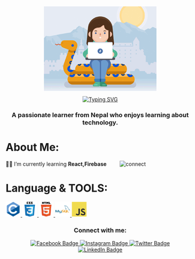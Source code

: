 
<br>

<div id="header" align="center">
   
  <p>  <img align="center" width="300" alt="learning" src=".gif "></p>

<a href="https://git.io/typing-svg"><img src="https://readme-typing-svg.demolab.com?font=Times New Roman&weight=500&size=30&pause=1000&color=0F3546&center=true&vCenter=true&width=435&lines=Hi+%F0%9F%91%8B%2C+I'm+Dipika+!" alt="Typing SVG" /></a>
    <h3 align="center">A passionate learner from Nepal who enjoys learning about technology.</h3>
</div>

<h1> About Me:</h1><image align="right" alt="connect"  width="200" src="connect.gif">

 👩‍💻 I’m currently learning **React,Firebase**



<div>

 <h1 align="left">Language & TOOLS:</h1>
<p align="left">
    <a href="https://www.cprogramming.com/" target="_blank" rel="noreferrer"> 
        <img src="https://raw.githubusercontent.com/devicons/devicon/master/icons/c/c-original.svg" alt="C" width="40" height="40"/> 
    </a> 
    <a href="https://www.w3schools.com/css/" target="_blank" rel="noreferrer"> 
        <img src="https://raw.githubusercontent.com/devicons/devicon/master/icons/css3/css3-original-wordmark.svg" alt="CSS3" width="40" height="40"/> 
    </a> 
    <a href="https://www.w3.org/html/" target="_blank" rel="noreferrer"> 
        <img src="https://raw.githubusercontent.com/devicons/devicon/master/icons/html5/html5-original-wordmark.svg" alt="HTML5" width="40" height="40"/> 
    </a> 
    <a href="https://www.mysql.com/" target="_blank" rel="noreferrer"> 
        <img src="https://raw.githubusercontent.com/devicons/devicon/master/icons/mysql/mysql-original-wordmark.svg" alt="MySQL" width="40" height="40"/> 
    </a>
   <a href="https://developer.mozilla.org/en-US/docs/Web/JavaScript" target="_blank" rel="noreferrer"> 
        <img src="https://raw.githubusercontent.com/devicons/devicon/master/icons/javascript/javascript-original.svg" alt="JavaScript" width="40" height="40"/> 
    </a> 
    
   </div>
   
   

<h3 align="center">Connect with me:</h3>
<p align="center">
    <div align="center" id="profile">
    <a href="https://www.facebook.com/dipika.shresthaa">
        <img src="https://img.shields.io/badge/Facebook-blue?style=flat&logo=facebook&logoColor=white"
            alt="Facebook Badge" />
    </a>
    <a href="https://www.instagram.com/_dipikashrestha/">
        <img src="https://img.shields.io/badge/Instagram-critical?style=flat&logo=instagram&logoColor=white"
            alt="Instagram Badge" />
    </a>
    <a href="https://twitter.com/_dipikashrestha">
        <img src="https://img.shields.io/badge/Twitter-blue?style=flat&logo=twitter&logoColor=white"
            alt="Twitter Badge" />
    </a>
</div>

<div align="center" id="profile">
    <a href="https://www.linkedin.com/in/-dipikashrestha">
        <img src="https://img.shields.io/badge/LinkedIn-blue?style=flat&logo=linkedin&logoColor=white"
            alt="LinkedIn Badge" />
    </a>
   
    
 
</div>
</p>
